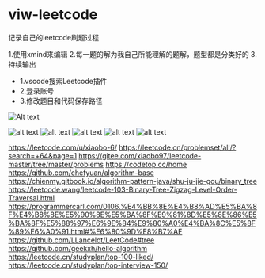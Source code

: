 # viw-leetcode

记录自己的leetcode刷题过程

1.使用xmind来编辑
2.每一题的解为我自己所能理解的题解，题型都是分类好的
3.持续输出


- 1.vscode搜索Leetcode插件
- 2.登录账号
- 3.修改题目和代码保存路径

![Alt text](image.png)





![alt text](尊享面试题2.png) ![alt text](快手leecode.png) ![alt text](2024leetcode高频.png) ![alt text](尊享面试题.png) ![alt text](小米leetcode.png)


https://leetcode.com/u/xiaobo-6/
https://leetcode.cn/problemset/all/?search=+64&page=1
https://gitee.com/xiaobo97/leetcode-master/tree/master/problems
https://codetop.cc/home
https://github.com/chefyuan/algorithm-base
https://chienmy.gitbook.io/algorithm-pattern-java/shu-ju-jie-gou/binary_tree
https://leetcode.wang/leetcode-103-Binary-Tree-Zigzag-Level-Order-Traversal.html
https://programmercarl.com/0106.%E4%BB%8E%E4%B8%AD%E5%BA%8F%E4%B8%8E%E5%90%8E%E5%BA%8F%E9%81%8D%E5%8E%86%E5%BA%8F%E5%88%97%E6%9E%84%E9%80%A0%E4%BA%8C%E5%8F%89%E6%A0%91.html#%E6%80%9D%E8%B7%AF
https://github.com/LLancelot/LeetCode#tree
https://github.com/geekxh/hello-algorithm
https://leetcode.cn/studyplan/top-100-liked/
https://leetcode.cn/studyplan/top-interview-150/


